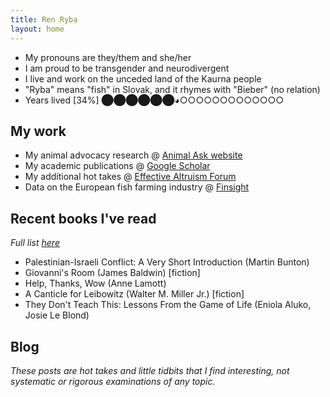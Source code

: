 ```yaml
---
title: Ren Ryba
layout: home
---
```


* My pronouns are they/them and she/her
* I am proud to be transgender and neurodivergent
* I live and work on the unceded land of the Kaurna people
* "Ryba" means "fish" in Slovak, and it rhymes with "Bieber" (no relation)
* Years lived [34%] ⬤⬤⬤⬤⬤⬤◕○○○○○○○○○○○○○

## My work
* My animal advocacy research @ [Animal Ask website](https://www.animalask.org/research)
* My academic publications @ [Google Scholar](https://www.scholar.google.com/citations?hl=en&user=hCCZcZYAAAAJ&view_op=list_works&sortby=pubdate)
* My additional hot takes @ [Effective Altruism Forum](https://forum.effectivealtruism.org/users/ren-ryba)
* Data on the European fish farming industry @ [Finsight](https://finsight.fish)  

## Recent books I've read
*Full list [here](books.html)*  
* Palestinian-Israeli Conflict: A Very Short Introduction (Martin Bunton)
* Giovanni's Room (James Baldwin) [fiction]
* Help, Thanks, Wow (Anne Lamott)
* A Canticle for Leibowitz (Walter M. Miller Jr.) [fiction]
* They Don't Teach This: Lessons From the Game of Life (Eniola Aluko, Josie Le Blond)

## Blog  
*These posts are hot takes and little tidbits that I find interesting, not systematic or rigorous examinations of any topic.*
